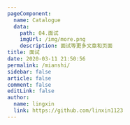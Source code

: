 ```yaml
---
pageComponent:
  name: Catalogue
  data:
    path: 04.面试
    imgUrl: /img/more.png
    description: 面试等更多文章和页面
title: 面试
date: 2020-03-11 21:50:56
permalink: /mianshi/
sidebar: false
article: false
comment: false
editLink: false
author:
  name: lingxin
  link: https://github.com/linxin1123
---
```

